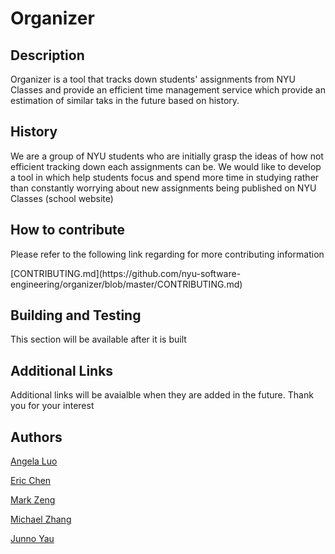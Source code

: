 <h1>Organizer</h1>


<h2>Description</h2>
  <p>Organizer is a tool that tracks down students' assignments from NYU Classes and provide an efficient time management service which provide an estimation of similar taks in the future based on history.</p>
  
  
 <h2>History</h2>
 <p>We are a group of NYU students who are initially grasp the ideas of how not efficient tracking down each assignments 
can be. We would like to develop a tool in which help students focus and spend more time in studying rather than constantly worrying about new assignments being published on NYU Classes (school website)</p> 
 
 
  <h2>How to contribute</h2>
  <p>Please refer to the following link regarding for more contributing information </p> 
[CONTRIBUTING.md](https://github.com/nyu-software-engineering/organizer/blob/master/CONTRIBUTING.md)
  
  
  <h2>Building and Testing</h2>
   <p>This section will be available after it is built </p> 
   
   
  <h2>Additional Links</h2>
  <p>Additional links will be avaialble when they are added in the future. Thank you for your interest </p> 
  
  <h2>Authors</h2>

[Angela Luo](https://github.com/aqlangela)

[Eric Chen](https://github.com/Zerichen)

[Mark Zeng](https://github.com/Mark-Zeng)

[Michael Zhang](https://github.com/MichaelZhangty)

[Junno Yau](https://github.com/jq488)

